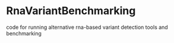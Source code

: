 # RnaVariantBenchmarking
code for running alternative rna-based variant detection tools and benchmarking
